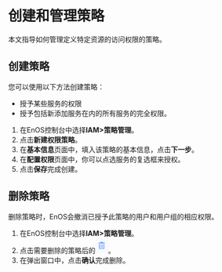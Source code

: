 # 创建和管理策略

本文指导如何管理定义特定资源的访问权限的策略。

## 创建策略<creation>

您可以使用以下方法创建策略：

- 授予某些服务的权限
- 授予包括新添加服务在内的所有服务的完全权限。

1. 在EnOS控制台中选择**IAM>策略管理**。
2. 点击**新建权限策略**。
3. 在**基本信息**页面中，填入该策略的基本信息，点击**下一步**。
4. 在**配置权限**页面中，你可以点选服务的复选框来授权。
5. 点击**保存**完成创建。

## 删除策略<deletion>

删除策略时，EnOS会撤消已授予此策略的用户和用户组的相应权限。

1. 在EnOS控制台中选择**IAM>策略管理**。
2. 点击需要删除的策略后的![image](media/delete_icon.png)。
3. 在弹出窗口中，点击**确认**完成删除。
